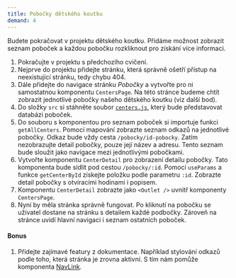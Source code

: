 ```yaml
---
title: Pobočky dětského koutku
demand: 4
---
```


Budete pokračovat v projektu dětského koutku. Přidáme možnost zobrazit seznam poboček a každou pobočku rozkliknout pro získání více informaci.

1. Pokračujte v projektu s předchozího cvičení.
1. Nejprve do projektu přidejte stránku, která správně ošetří přístup na neexistující stránku, tedy chybu 404.
1. Dále přidejte do navigace stránku _Pobočky_ a vytvořte pro ni samostatnou komponentu `CentersPage`. Na této stránce budeme chtít zobrazit jednotlivé pobočky našeho dětského koutku (viz další bod).
1. Do složky `src` si stáhněte soubor [`centers.js`](assets/centers.js), který bude představovat databázi poboček.
1. Do souboru s komponentou pro seznam poboček si importuje funkci `getAllCenters`. Pomocí mapování zobrazte seznam odkazů na jednotlivé pobočky. Odkaz bude vždy cesta `/pobocky/id-pobocky`. Zatím nezobrazujte detail pobočky, pouze její název a adresu. Tento seznam bude sloužit jako navigace mezi jednotlivými pobočkami.
1. Vytvořte komponentu `CenterDetail` pro zobrazení detailu pobočky. Tato komponenta bude sídlit pod cestou `/pobocky/:id`. Pomocí `useParams` a funkce `getCenterById` získejte položku podle parametru `:id`. Zobrazte detail pobočky s otvíracími hodinami i popisem.
1. Komponentu `CenterDetail` zobrazte jako `<Outlet />` uvnitř komponenty `CentersPage`.
1. Nyní by měla stránka správně fungovat. Po kliknutí na pobočku se uživatel dostane na stránku s detailem každé podbočky. Zároveň na stránce uvidí hlavní navigaci i seznam ostatních poboček.

#### Bonus

1. Přidejte zajímavé featury z dokumentace. Například stylování odkazů podle toho, která stránka je zrovna aktivní. S tím nám pomůže komponenta [NavLink](https://reactrouter.com/en/6.10.0/start/tutorial#active-link-styling).
